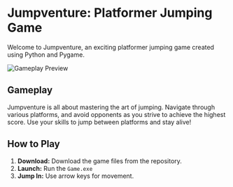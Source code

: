 # Jumpventure: Platformer Jumping Game

Welcome to Jumpventure, an exciting platformer jumping game created using Python and Pygame.

![Gameplay Preview](preview.gif)

## Gameplay

Jumpventure is all about mastering the art of jumping. Navigate through various platforms, and avoid opponents as you strive to achieve the highest score. Use your skills to jump between platforms and stay alive!


## How to Play

1. **Download:** Download the game files from the repository.
2. **Launch:** Run the `Game.exe`
3. **Jump In:** Use arrow keys for movement.

